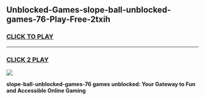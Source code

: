 
## Unblocked-Games-slope-ball-unblocked-games-76-Play-Free-2txih
<h3>
<a href="https://premium76.site?title=slope-ball-unblocked-games-76&ref=17A">CLICK TO PLAY</a></h3>
<hr>

<h3>
<a href="https://premium76.site?title=slope-ball-unblocked-games-76&ref=17A">CLICK 2 PLAY</a>
  
</h3>

<a href="https://premium76.site?title=slope-ball-unblocked-games-76&ref=17A"><img src="https://clearcache.store/games.png"></a>


**slope-ball-unblocked-games-76 games unblocked: Your Gateway to Fun and Accessible Online Gaming**
